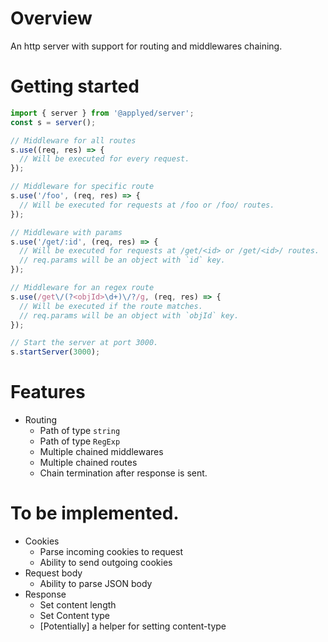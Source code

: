 # Overview 
An http server with support for routing and middlewares chaining.

# Getting started
```js
import { server } from '@applyed/server';
const s = server();

// Middleware for all routes
s.use((req, res) => {
  // Will be executed for every request.
});

// Middleware for specific route
s.use('/foo', (req, res) => {
  // Will be executed for requests at /foo or /foo/ routes.
});

// Middleware with params
s.use('/get/:id', (req, res) => {
  // Will be executed for requests at /get/<id> or /get/<id>/ routes.
  // req.params will be an object with `id` key.
});

// Middleware for an regex route
s.use(/get\/(?<objId>\d+)\/?/g, (req, res) => {
  // Will be executed if the route matches.
  // req.params will be an object with `objId` key.
});

// Start the server at port 3000.
s.startServer(3000);
```

# Features
- Routing
  - Path of type `string`
  - Path of type `RegExp`
  - Multiple chained middlewares
  - Multiple chained routes
  - Chain termination after response is sent.

# To be implemented.
- Cookies
  - Parse incoming cookies to request
  - Ability to send outgoing cookies
- Request body
  - Ability to parse JSON body
- Response
  - Set content length
  - Set Content type
  - [Potentially] a helper for setting content-type